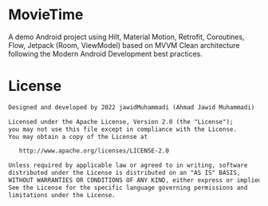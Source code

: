 # MovieTime
A demo Android project using Hilt, Material Motion, Retrofit, Coroutines, Flow, Jetpack (Room, ViewModel) based on MVVM Clean architecture following the Modern Android Development best practices.

# License
```xml
Designed and developed by 2022 jawidMuhammadi (Ahmad Jawid Muhammadi)

Licensed under the Apache License, Version 2.0 (the "License");
you may not use this file except in compliance with the License.
You may obtain a copy of the License at

   http://www.apache.org/licenses/LICENSE-2.0

Unless required by applicable law or agreed to in writing, software
distributed under the License is distributed on an "AS IS" BASIS,
WITHOUT WARRANTIES OR CONDITIONS OF ANY KIND, either express or implied.
See the License for the specific language governing permissions and
limitations under the License.
```

